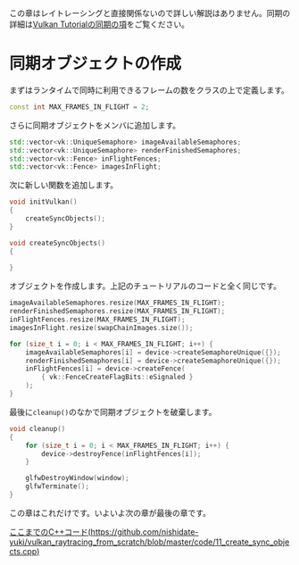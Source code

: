 
この章はレイトレーシングと直接関係ないので詳しい解説はありません。同期の詳細は[Vulkan Tutorialの同期の項](https://vulkan-tutorial.com/Drawing_a_triangle/Drawing/Rendering_and_presentation)をご覧ください。

# 同期オブジェクトの作成

まずはランタイムで同時に利用できるフレームの数をクラスの上で定義します。

```cpp
const int MAX_FRAMES_IN_FLIGHT = 2;
```

さらに同期オブジェクトをメンバに追加します。
```cpp
std::vector<vk::UniqueSemaphore> imageAvailableSemaphores;
std::vector<vk::UniqueSemaphore> renderFinishedSemaphores;
std::vector<vk::Fence> inFlightFences;
std::vector<vk::Fence> imagesInFlight;
```

次に新しい関数を追加します。
```cpp
void initVulkan()
{
    createSyncObjects();
}

void createSyncObjects()
{
    
}
```

オブジェクトを作成します。上記のチュートリアルのコードと全く同じです。

```cpp
imageAvailableSemaphores.resize(MAX_FRAMES_IN_FLIGHT);
renderFinishedSemaphores.resize(MAX_FRAMES_IN_FLIGHT);
inFlightFences.resize(MAX_FRAMES_IN_FLIGHT);
imagesInFlight.resize(swapChainImages.size());

for (size_t i = 0; i < MAX_FRAMES_IN_FLIGHT; i++) {
    imageAvailableSemaphores[i] = device->createSemaphoreUnique({});
    renderFinishedSemaphores[i] = device->createSemaphoreUnique({});
    inFlightFences[i] = device->createFence(
        { vk::FenceCreateFlagBits::eSignaled }
    );
}
```

最後に`cleanup()`のなかで同期オブジェクトを破棄します。

```cpp
void cleanup()
{
    for (size_t i = 0; i < MAX_FRAMES_IN_FLIGHT; i++) {
        device->destroyFence(inFlightFences[i]);
    }

    glfwDestroyWindow(window);
    glfwTerminate();
}
```


この章はこれだけです。いよいよ次の章が最後の章です。

[ここまでのC++コード(https://github.com/nishidate-yuki/vulkan_raytracing_from_scratch/blob/master/code/11_create_sync_objects.cpp)](https://github.com/nishidate-yuki/vulkan_raytracing_from_scratch/blob/master/code/11_create_sync_objects.cpp)